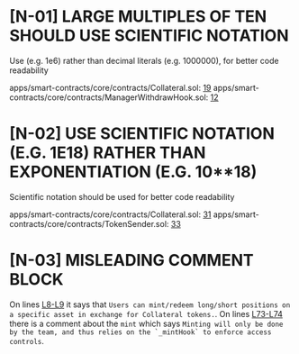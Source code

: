 # [N-01] LARGE MULTIPLES OF TEN SHOULD USE SCIENTIFIC NOTATION

Use (e.g. 1e6) rather than decimal literals (e.g. 1000000), for better code readability

apps/smart-contracts/core/contracts/Collateral.sol: [19](https://github.com/prepo-io/prepo-monorepo/blob/feat/2022-12-prepo/apps/smart-contracts/core/contracts/Collateral.sol#L19)
apps/smart-contracts/core/contracts/ManagerWithdrawHook.sol: [12](https://github.com/prepo-io/prepo-monorepo/blob/feat/2022-12-prepo/apps/smart-contracts/core/contracts/ManagerWithdrawHook.sol#L12)

# [N-02] USE SCIENTIFIC NOTATION (E.G. 1E18) RATHER THAN EXPONENTIATION (E.G. 10**18)

Scientific notation should be used for better code readability

apps/smart-contracts/core/contracts/Collateral.sol: [31](https://github.com/prepo-io/prepo-monorepo/blob/feat/2022-12-prepo/apps/smart-contracts/core/contracts/Collateral.sol#L31)
apps/smart-contracts/core/contracts/TokenSender.sol: [33](https://github.com/prepo-io/prepo-monorepo/blob/feat/2022-12-prepo/apps/smart-contracts/core/contracts/TokenSender.sol#L33)

# [N-03] MISLEADING COMMENT BLOCK

On lines [L8-L9](https://github.com/prepo-io/prepo-monorepo/blob/feat/2022-12-prepo/apps/smart-contracts/core/contracts/interfaces/IPrePOMarket.sol#L8-L9) it says that ```Users can mint/redeem long/short positions on a specific asset in exchange for Collateral tokens.```.
On lines [L73-L74](https://github.com/prepo-io/prepo-monorepo/blob/feat/2022-12-prepo/apps/smart-contracts/core/contracts/interfaces/IPrePOMarket.sol#L73-L74) there is a comment about the ```mint``` which says ```Minting will only be done by the team, and thus relies on the `_mintHook` to enforce access controls```.
